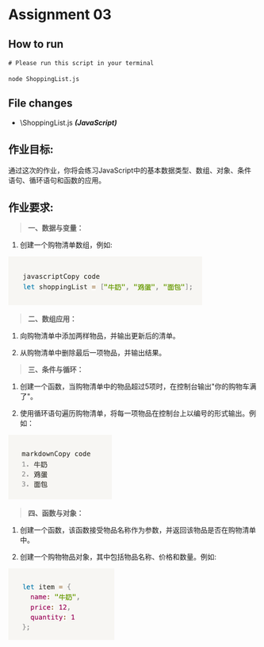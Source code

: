 # Assignment 03

## How to run
```shell
# Please run this script in your terminal

node ShoppingList.js
```

## File changes
* \ShoppingList.js ***(JavaScript)***

## 作业目标:

通过这次的作业，你将会练习JavaScript中的基本数据类型、数组、对象、条件语句、循环语句和函数的应用。

## 作业要求:

> **一、数据与变量：**

1. 创建一个购物清单数组，例如:
  
![Shopping-List-Array](README-imgs/Shopping-List-Array.png)

> **二、数组应用：**

1. 向购物清单中添加两样物品，并输出更新后的清单。

2. 从购物清单中删除最后一项物品，并输出结果。

> **三、条件与循环：**

1. 创建一个函数，当购物清单中的物品超过5项时，在控制台输出"你的购物车满了"。

2. 使用循环语句遍历购物清单，将每一项物品在控制台上以编号的形式输出。例如：
  
![Console-Output](README-imgs/Console-Output.png)

> **四、函数与对象：**

1. 创建一个函数，该函数接受物品名称作为参数，并返回该物品是否在购物清单中。

2. 创建一个购物物品对象，其中包括物品名称、价格和数量。例如:
  
![Item-Object](README-imgs/Item-Object.png)

